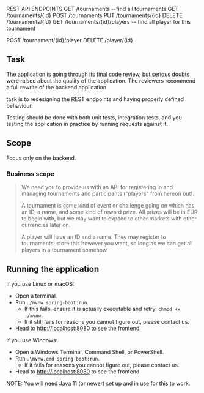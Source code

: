 
REST API ENDPOINTS
GET /tournaments  --find all tournaments
GET /tournaments/{id}
POST /tournaments
PUT /tournaments/{id}
DELETE /tournaments/{id}
GET /tournaments/{id}/players  -- find all player for this tournament

POST /tournament/{id}/player
DELETE /player/{id}


## Task

The application is going through its final code review, but serious doubts were
raised about the quality of the application. The reviewers recommend a full
rewrite of the backend application.

task is to redesigning the REST endpoints and having properly defined behaviour.

Testing should be done with both unit tests, integration tests, and you testing
the application in practice by running requests against it. 


## Scope

Focus only on the backend.

### Business scope

> We need you to provide us with an API for registering in and managing
> tournaments and participants ("players" from hereon out).
>
> A tournament is some kind of event or challenge going on which has an ID,
> a name, and some kind of reward prize. All prizes will be in EUR to begin
> with, but we may want to expand to other markets with other currencies later
> on.
>
> A player will have an ID and a name. They may register to tournaments; store
> this however you want, so long as we can get all players in a tournament
> somehow.

## Running the application

If you use Linux or macOS:

  - Open a terminal.
  - Run `./mvnw spring-boot:run`.
    * If this fails, ensure it is actually executable and retry: `chmod +x ./mvnw`.
	* If it still fails for reasons you cannot figure out, please contact us.
  - Head to [http://localhost:8080](http://localhost:8080/) to see the frontend.

If you use Windows:

  - Open a Windows Terminal, Command Shell, or PowerShell.
  - Run `.\mvnw.cmd spring-boot:run`.
	* If it fails for reasons you cannot figure out, please contact us.
  - Head to [http://localhost:8080](http://localhost:8080/) to see the frontend.

NOTE: You will need Java 11 (or newer) set up and in use for this to work.
